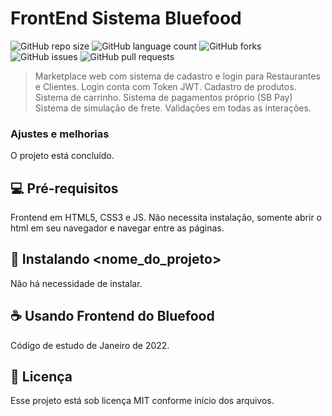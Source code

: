 # FrontEnd Sistema Bluefood

![GitHub repo size](https://img.shields.io/github/repo-size/eduardomellog/FrontEndSistemaBluefood?style=for-the-badge)
![GitHub language count](https://img.shields.io/github/languages/count/eduardomellog/FrontEndSistemaBluefood?style=for-the-badge)
![GitHub forks](https://img.shields.io/github/forks/eduardomellog/FrontEndSistemaBluefood?style=for-the-badge)
![GitHub issues](https://img.shields.io/github/issues/eduardomellog/FrontEndSistemaBluefood?style=for-the-badge)
![GitHub pull requests](https://img.shields.io/github/issues-pr/eduardomellog/FrontEndSistemaBluefood?style=for-the-badge)

> Marketplace web com sistema de cadastro e login para Restaurantes e Clientes.
> Login conta com Token JWT.
> Cadastro de produtos.
> Sistema de carrinho.
> Sistema de pagamentos próprio (SB Pay)
> Sistema de simulação de frete.
> Validações em todas as interações.

### Ajustes e melhorias

O projeto está concluído.

## 💻 Pré-requisitos

Frontend em HTML5, CSS3 e JS. Não necessita instalação, somente abrir o html em seu navegador e navegar entre as páginas.

## 🚀 Instalando <nome_do_projeto>

Não há necessidade de instalar.

## ☕ Usando Frontend do Bluefood

Código de estudo de Janeiro de 2022.

## 📝 Licença

Esse projeto está sob licença MIT conforme início dos arquivos.
